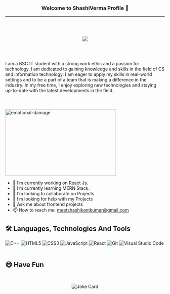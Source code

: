 ### <p align="center">Welcome to ShashiVerma Profile 👋</p> 
<strong><hr></strong>
<br>
<br>
<p align="center">
  <!--<a herf="https://www.linkedin.com/in/shashikant-kumar-999126206/"> <img src="https://img.shields.io/badge/LinkedIn-0077B5?style=for-the-badge&logo=linkedin&logoColor=white"></a>-->
  <a href="https://www.linkedin.com/in/shashikant-kumar-999126206/"><img src="https://img.shields.io/badge/LinkedIn-0077B5?style=for-the-badge&logo=linkedin&logoColor=white"></a>
  </p>
  <br> 
  <br>

<!--
**Shashiverm/Shashiverm** is a ✨ _special_ ✨ repository because its `README.md` (this file) appears on your GitHub profile.

Here are some ideas to get you started:-->
I am a BSC.IT student with a strong work ethic and a passion for technology. I am dedicated to gaining knowledge and skills in the field of CS and information technology. I am eager to apply my skills in real-world settings and to be a part of a team that is making a difference in the industry. In my free time, I enjoy exploring new technologies and staying up-to-date with the latest developments in the field.<br><br><br><br>
<img src="https://media.tenor.com/urrYiV11LFsAAAAd/emotional-damage.gif" alt="emotional-damage" height="210px" width="350px">

- 🔭 I’m currently working on React Js.
- 🌱 I’m currently learning MERN Stack.
- 👯 I’m looking to collaborate on Projects
- 🤔 I’m looking for help with my Projects
- 💬 Ask me about frontend projects
- 📫 How to reach me: meetshashikantkumar@gmail.com
<!-- 😄 Pronouns: ...
- ⚡ Fun fact: ...-->
## 🛠 Languages, Technologies And Tools
![C++](https://img.shields.io/badge/c++-%2300599C.svg?style=for-the-badge&logo=c%2B%2B&logoColor=white)
![HTML5](https://img.shields.io/badge/html5-%23E34F26.svg?style=for-the-badge&logo=html5&logoColor=white)
![CSS3](https://img.shields.io/badge/css3-%231572B6.svg?style=for-the-badge&logo=css3&logoColor=white)
![JavaScript](https://img.shields.io/badge/javascript-%23323330.svg?style=for-the-badge&logo=javascript&logoColor=%23F7DF1E)
![React](https://img.shields.io/badge/react-%2320232a.svg?style=for-the-badge&logo=react&logoColor=%2361DAFB)
![Git](https://img.shields.io/badge/git-%23F05033.svg?style=for-the-badge&logo=git&logoColor=white)
![Visual Studio Code](https://img.shields.io/badge/Visual%20Studio%20Code-0078d7.svg?style=for-the-badge&logo=visual-studio-code&logoColor=white)
<br>
<br>
<h2>😄 Have Fun </h2>
<br>
<p align="center">
  <img src="https://readme-jokes.vercel.app/api?theme=tokyonight" alt="Joke Card" />
</p>
